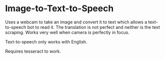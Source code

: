 # Image-to-Text-to-Speech
Uses a webcam to take an image and convert it to text which allows a text-to-speech bot to read it.
The translation is not perfect and neither is the text scraping. Works very well when camera is perfectly in focus. 

Text-to-speech only works with English.

Requires tesseract to work.
